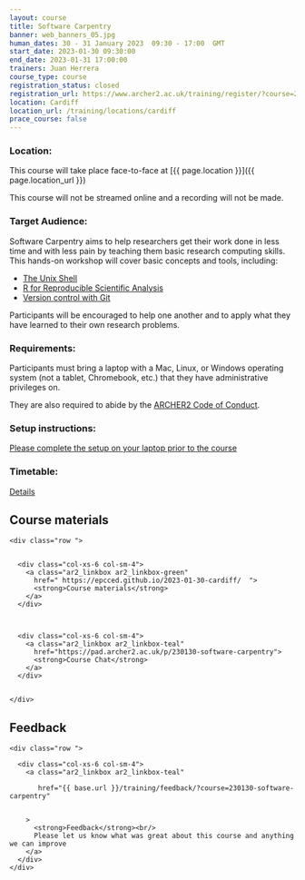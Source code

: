 ```yaml
---
layout: course
title: Software Carpentry
banner: web_banners_05.jpg 
human_dates: 30 - 31 January 2023  09:30 - 17:00  GMT
start_date: 2023-01-30 09:30:00
end_date: 2023-01-31 17:00:00
trainers: Juan Herrera
course_type: course
registration_status: closed
registration_url: https://www.archer2.ac.uk/training/register/?course=230130-software-carpentry
location: Cardiff
location_url: /training/locations/cardiff
prace_course: false
---
```


### Location:

This course will take place face-to-face at  [{{ page.location }}]({{ page.location_url }})

This course will not be streamed online and a recording will not be made.

### Target Audience:

Software Carpentry aims to help researchers get their work done in less time and with less pain by teaching them basic research computing skills. This hands-on workshop will cover basic concepts and tools, including:

- [The Unix Shell](https://swcarpentry.github.io/shell-novice/)
- [R for Reproducible Scientific Analysis](http://swcarpentry.github.io/r-novice-gapminder)
- [Version control with Git](https://swcarpentry.github.io/git-novice/)

Participants will be encouraged to help one another and to apply what they have learned to their own research problems.


### Requirements:

Participants must bring a laptop with a Mac, Linux, or Windows operating system (not a tablet, Chromebook, etc.) that they have administrative privileges on.

They are also required to abide by the [ARCHER2  Code of Conduct](../../../about/policies/code-of-conduct.html). 

### Setup instructions: 

[Please complete the setup on your laptop prior to the course](https://epcced.github.io/2023-01-30-cardiff/#setup)

### Timetable:

[Details](https://epcced.github.io/2023-01-30-cardiff/#schedule) 

<section id="service">



<h2><a name="materials">Course materials</a></h2>



    <div class="row ">	

 		
      <div class="col-xs-6 col-sm-4">
        <a class="ar2_linkbox ar2_linkbox-green" 
          href=" https://epcced.github.io/2023-01-30-cardiff/  ">
          <strong>Course materials</strong>         
        </a>
      </div>


 
      <div class="col-xs-6 col-sm-4">
        <a class="ar2_linkbox ar2_linkbox-teal" 
          href="https://pad.archer2.ac.uk/p/230130-software-carpentry">
          <strong>Course Chat</strong>       
        </a>
      </div>
		

 	</div>
		
		
					


<!-- 		
<h2><a name="videos">Videos</a></h2>

<h3>Session 1</h3>

<div>
	<iframe title="Video" width="560" height="315" src="https://www.youtube.com/embed/xxxxxxxxxxx" frameborder="0" allow="accelerometer; autoplay; encrypted-media; gyroscope; picture-in-picture" allowfullscreen></iframe>
</div>

 -->






<h2><a name="feedback">Feedback</a></h2>


    <div class="row ">	

      <div class="col-xs-6 col-sm-4">
        <a class="ar2_linkbox ar2_linkbox-teal" 

           href="{{ base.url }}/training/feedback/?course=230130-software-carpentry" 


		>
          <strong>Feedback</strong><br/>
          Please let us know what was great about this course and anything we can improve
        </a>
      </div>
    </div>
		
		

 
</section>


